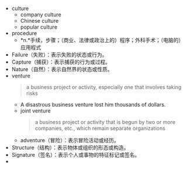 - culture
	- company culture
	- Chinese culture
	- popular culture
- procedure
	- *n.*手续，步骤；（商业、法律或政治上的）程序；外科手术；（电脑的）应用程式
- Failure（失败）：表示失败的状态或行为。
- Capture（捕获）：表示捕获的行为或过程。
- Nature（自然）：表示自然界的状态或性质。
- venture
  >a business project or activity, especially one that involves taking risks
	- A disastrous business venture lost him thousands of dollars.
	- joint venture
	  >a business project or activity that is begun by two or more companies, etc., which remain separate organizations
	- adventure（冒险）：表示冒险活动或经历。
- Structure（结构）：表示物体或组织的形态或构造。
- Signature（签名）：表示个人或事物的特征标记或签名。
-